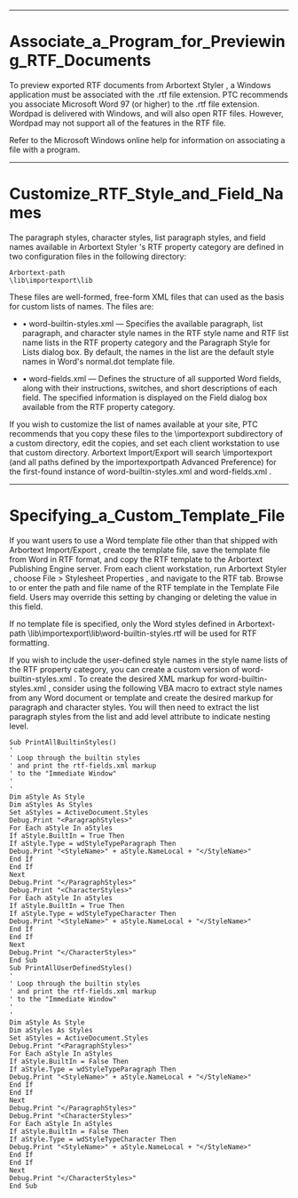 

---

# Associate_a_Program_for_Previewing_RTF_Documents

To preview exported RTF documents from Arbortext Styler , a Windows application must be associated with the .rtf file extension. PTC recommends you associate Microsoft Word 97 (or higher) to the .rtf file extension. Wordpad is delivered with Windows, and will also open RTF files. However, Wordpad may not support all of the features in the RTF file.

Refer to the Microsoft Windows online help for information on associating a file with a program.



---

# Customize_RTF_Style_and_Field_Names

The paragraph styles, character styles, list paragraph styles, and field names available in Arbortext Styler 's RTF property category are defined in two configuration files in the following directory:

```
Arbortext-path
\lib\importexport\lib
```

These files are well-formed, free-form XML files that can used as the basis for custom lists of names. The files are:

- • word-builtin-styles.xml — Specifies the available paragraph, list paragraph, and character style names in the RTF style name and RTF list name lists in the RTF property category and the Paragraph Style for Lists dialog box. By default, the names in the list are the default style names in Word's normal.dot template file.

- • word-fields.xml — Defines the structure of all supported Word fields, along with their instructions, switches, and short descriptions of each field. The specified information is displayed on the Field dialog box available from the RTF property category.

If you wish to customize the list of names available at your site, PTC recommends that you copy these files to the \importexport subdirectory of a custom directory, edit the copies, and set each client workstation to use that custom directory. Arbortext Import/Export will search \importexport (and all paths defined by the importexportpath Advanced Preference) for the first-found instance of word-builtin-styles.xml and word-fields.xml .



---

# Specifying_a_Custom_Template_File

If you want users to use a Word template file other than that shipped with Arbortext Import/Export , create the template file, save the template file from Word in RTF format, and copy the RTF template to the Arbortext Publishing Engine server. From each client workstation, run Arbortext Styler , choose File > Stylesheet Properties , and navigate to the RTF tab. Browse to or enter the path and file name of the RTF template in the Template File field. Users may override this setting by changing or deleting the value in this field.

If no template file is specified, only the Word styles defined in Arbortext-path \lib\importexport\lib\word-builtin-styles.rtf will be used for RTF formatting.

If you wish to include the user-defined style names in the style name lists of the RTF property category, you can create a custom version of word-builtin-styles.xml . To create the desired XML markup for word-builtin-styles.xml , consider using the following VBA macro to extract style names from any Word document or template and create the desired markup for paragraph and character styles. You will then need to extract the list paragraph styles from the <ParagraphStyles> list and add level attribute to indicate nesting level.

```
Sub PrintAllBuiltinStyles()
'
' Loop through the builtin styles
' and print the rtf-fields.xml markup
' to the "Immediate Window"
'
'
Dim aStyle As Style
Dim aStyles As Styles
Set aStyles = ActiveDocument.Styles
Debug.Print "<ParagraphStyles>"
For Each aStyle In aStyles
If aStyle.BuiltIn = True Then
If aStyle.Type = wdStyleTypeParagraph Then
Debug.Print "<StyleName>" + aStyle.NameLocal + "</StyleName>"
End If
End If
Next
Debug.Print "</ParagraphStyles>"
Debug.Print "<CharacterStyles>"
For Each aStyle In aStyles
If aStyle.BuiltIn = True Then
If aStyle.Type = wdStyleTypeCharacter Then
Debug.Print "<StyleName>" + aStyle.NameLocal + "</StyleName>"
End If
End If
Next
Debug.Print "</CharacterStyles>"
End Sub
Sub PrintAllUserDefinedStyles()
'
' Loop through the builtin styles
' and print the rtf-fields.xml markup
' to the "Immediate Window"
'
'
Dim aStyle As Style
Dim aStyles As Styles
Set aStyles = ActiveDocument.Styles
Debug.Print "<ParagraphStyles>"
For Each aStyle In aStyles
If aStyle.BuiltIn = False Then
If aStyle.Type = wdStyleTypeParagraph Then
Debug.Print "<StyleName>" + aStyle.NameLocal + "</StyleName>"
End If
End If
Next
Debug.Print "</ParagraphStyles>"
Debug.Print "<CharacterStyles>"
For Each aStyle In aStyles
If aStyle.BuiltIn = False Then
If aStyle.Type = wdStyleTypeCharacter Then
Debug.Print "<StyleName>" + aStyle.NameLocal + "</StyleName>"
End If
End If
Next
Debug.Print "</CharacterStyles>"
End Sub
```